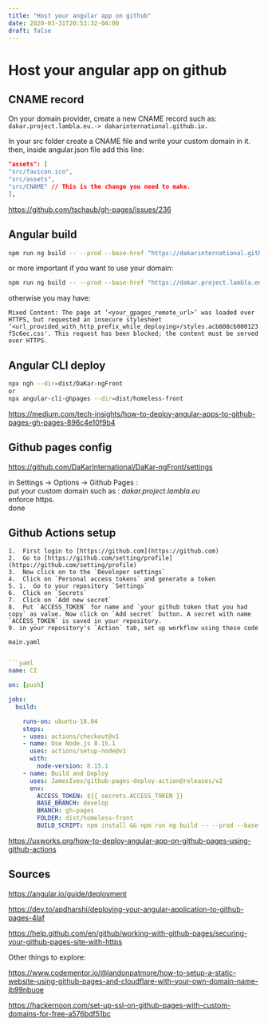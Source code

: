 ```yaml
---
title: "Host your angular app on github"
date: 2020-03-31T20:53:32-04:00
draft: false
---
```


# Host your angular app on github
  

## CNAME record
  
On your domain provider, create a new CNAME record such as:   
 `dakar.project.lambla.eu.-> dakarinternational.github.io.` 
  
In your src folder create a CNAME file and write your custom domain in it.    
then, inside angular.json file add this line:       

```json
"assets": [  
"src/favicon.ico",  
"src/assets",  
"src/CNAME" // This is the change you need to make.  
],
```
  
https://github.com/tschaub/gh-pages/issues/236
  


## Angular build
  
```bash
npm run ng build -- --prod --base-href "https://dakarinternational.github.io/DaKar-ngFront/"
```

or more important if you want to use your domain:     
```bash  
npm run ng build -- --prod --base-href "https://dakar.project.lambla.eu/"
```  
  
otherwise you may have:    

`Mixed Content: The page at ‘<your_gpages_remote_url>’ was loaded over HTTPS, but requested an insecure stylesheet ‘<url_provided_with_http_prefix_while_deploying>/styles.acb808cb000123f5c6ec.css'. This request has been blocked; the content must be served over HTTPS.`

  
## Angular CLI deploy 
  
```bash
npx ngh --dir=dist/DaKar-ngFront  
or  
npx angular-cli-ghpages --dir=dist/homeless-front
```

https://medium.com/tech-insights/how-to-deploy-angular-apps-to-github-pages-gh-pages-896c4e10f9b4
  
## Github pages config
  

https://github.com/DaKarInternational/DaKar-ngFront/settings
    
in Settings -> Options -> Github Pages :    
put your custom domain such as :  *dakar.project.lambla.eu*    
enforce https.    
done    
  


## Github Actions setup


```
1.  First login to [https://github.com](https://github.com)
2.  Go to [https://github.com/setting/profile](https://github.com/setting/profile)
3.  Now click on to the `Developer settings`
4.  Click on `Personal access tokens` and generate a token
5. 1.  Go to your repository `Settings`
6.  Click on `Secrets`
7.  Click on `Add new secret`
8.  Put `ACCESS_TOKEN` for name and `your github token that you had copy` as value. Now click on `Add secret` button. A secret with name `ACCESS_TOKEN` is saved in your repository.
9. in your repository's `Action` tab, set up workflow using these code

main.yaml
```

```yml

```yaml
name: CI

on: [push]

jobs:
  build:

    runs-on: ubuntu-18.04
    steps:
    - uses: actions/checkout@v1
    - name: Use Node.js 8.15.1
      uses: actions/setup-node@v1
      with:
        node-version: 8.15.1
    - name: Build and Deploy
      uses: JamesIves/github-pages-deploy-action@releases/v2
      env:
        ACCESS_TOKEN: ${{ secrets.ACCESS_TOKEN }}
        BASE_BRANCH: develop
        BRANCH: gh-pages
        FOLDER: dist/homeless-front
        BUILD_SCRIPT: npm install && npm run ng build -- --prod --base-href "https://homeless.project.lambla.eu/"
```





https://uxworks.org/how-to-deploy-angular-app-on-github-pages-using-github-actions


## Sources
  
https://angular.io/guide/deployment
    
https://dev.to/apdharshi/deploying-your-angular-application-to-github-pages-4laf
    
https://help.github.com/en/github/working-with-github-pages/securing-your-github-pages-site-with-https
  
  
Other things to explore:    
    
https://www.codementor.io/@landonpatmore/how-to-setup-a-static-website-using-github-pages-and-cloudflare-with-your-own-domain-name-jb99nbuoe
    
https://hackernoon.com/set-up-ssl-on-github-pages-with-custom-domains-for-free-a576bdf51bc    


<!--stackedit_data:
eyJoaXN0b3J5IjpbLTEwOTYzMzg1MjMsLTIwODM3MTQ5MTUsLT
IwMzg1MDMxNzVdfQ==
-->